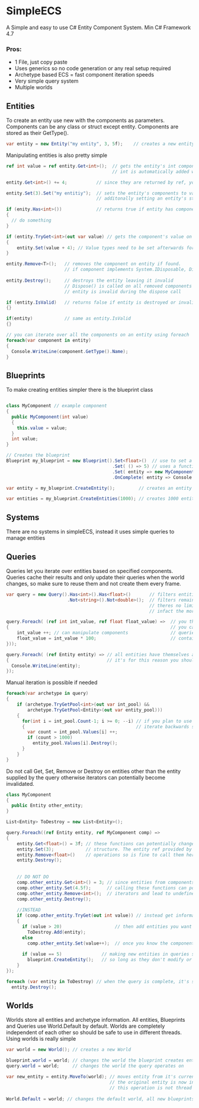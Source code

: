 # SimpleECS
A Simple and easy to use C# Entity Component System.
Min C# Framework 4.7

### Pros:
* 1 File, just copy paste
* Uses generics so no code generation or any real setup required
* Archetype based ECS = fast component iteration speeds
* Very simple query system
* Multiple worlds

## Entities
To create an entity use new with the components as parameters.
Components can be any class or struct except entity.
Components are stored as their GetType().
```C#
var entity = new Entity("my entity", 3, 5f);    // creates a new entity with components
```

Manipulating entities is also pretty simple
```C#
ref int value = ref entity.Get<int>();  // gets the entity's int component by ref value. 
                                        // int is automatically added with default values if not found.

entity.Get<int>() += 4;           // since they are returned by ref, you can assign values directly

entity.Set(3).Set("my entitiy");  // sets the entity's components to values. Component is added if not already on entity
                                  // additonally setting an entity's string component sets it's ToString() function

if (enity.Has<int>())             // returns true if entity has component
{
  // do something
}

if (entity.TryGet<int>(out var value) // gets the component's value on entity, returns false if not found
{
    entity.Set(value + 4); // Value types need to be set afterwards for changes to take place
}

entity.Remove<T>();   // removes the component on entity if found.
                      // if component implements System.IDisposable, Dispose() is called when component is removed
                    
entity.Destroy();     // destroys the entity leaving it invalid
                      // Dispose() is called on all removed components that implement System.IDisposable
                      // entity is invalid during the dispose call

if (entity.IsValid)   // returns false if entity is destroyed or invalid
{}

if(entity)            // same as entity.IsValid
{}

// you can iterate over all the components on an entity using foreach
foreach(var component in entity)
{
  Console.WriteLine(component.GetType().Name);
}

```
## Blueprints
To make creating entities simpler there is the blueprint class
```C#

class MyComponent // example component
{
  public MyComponent(int value)
  {
    this.value = value;
  }
  int value;
}

// Creates the blueprint
Blueprint my_blueprint = new Blueprint().Set<float>()  // use to set a component with default values
                                        .Set( () => 5) // uses a function that generates a component and sets it on the entity
                                        .Set( entity => new MyComponent(entity.Get<int>()) // use the entity function to retrieve previously added components
                                        .OnComplete( entity => Console.WriteLine($"{entity} spawned"); // complete is called after all components have been added

var entity = my_blueprint.CreateEntity();         // creates an entity with components set by blueprint

var entities = my_blueprint.CreateEntities(1000); // creates 1000 entities with components set by blueprint
```
## Systems

There are no systems in simpleECS, instead it uses simple queries to manage entities


## Queries

Queries let you iterate over entities based on specified components.
Queries cache their results and only update their queries when the world changes,
so make sure to reuse them and not create them every frame.

```C#
var query = new Query().Has<int>().Has<float>()       // filters entities to those with components
                       .Not<string>().Not<double>();  // filters remaining to those that do not have components
                                                      // theres no limit to the amount of filters you can add,
                                                      // infact the more specific the better

query.Foreach( (ref int int_value, ref float float_value) =>  // you then use the foreach function to update your components
{                                                             // you can use up to 8 components in the query
    int_value ++; // can manipulate components                // queries operate only on entities that match both the query and 
    float_value = int_value * 100;                            // contains all the components in the foreach function
}));

query.Foreach( (ref Entity entity) => // all entities have themselves as components which can be accessed in queries like any other component
{                                     // it's for this reason you should not set, remove or otherwise alter an entity's entity component
  Console.WriteLine(entity);
});
```

Manual iteration is possible if needed
```C#
foreach(var archetype in query)
{
    if (archetype.TryGetPool<int>(out var int_pool) &&
        archetype.TryGetPool<Entity>(out var entity_pool)))
    {
      for(int i = int_pool.Count-1; i >= 0; --i) // if you plan to use get, set, remove, destroy or make new entities
      {                                          // iterate backwards so the iterators don't become invalidated
        var count = int_pool.Values[i] ++;
        if (count > 1000)
          entity_pool.Values[i].Destroy();
      }   
    }
}
```

Do not call Get, Set, Remove or Destroy on entities other than the entity supplied by the query 
otherwise iterators can potentially become invalidated.
```C#
class MyComponent
{
  public Entity other_entity;
}

List<Entity> ToDestroy = new List<Entity>();

query.Foreach((ref Entity entity, ref MyComponent comp) =>
{
    entity.Get<float>() = 3f; // these functions can potentially change the underlying archetype
    entity.Set(3);            // structure. The entity ref provided by the query supports these
    entity.Remove<float>()    // operations so is fine to call them here
    entity.Destroy();
    
    
    // DO NOT DO
    comp.other_entity.Get<int>() = 3; // since entities from components can potentially be anything,
    comp.other_entity.Set(4.5f);      // calling these functions can possibly invalidate the query's 
    comp.other_entity.Remove<int>();  // iterators and lead to undefined behaviour
    comp.other_entity.Destroy();
    
    //INSTEAD
    if (comp.other_entity.TryGet(out int value)) // instead get information from it with try get first
    {
      if (value > 20)                    // then add entities you want to change to a list
        ToDestroy.Add(entity);
      else
        comp.other_entity.Set(value++);  // once you know the component exists, it's safe to call set or get
        
      if (value == 5)               // making new entities in queries should be safe, 
        blueprint.CreateEntity();   // so long as they don't modify or destroy other entities in the process
    }
});

foreach (var entity in ToDestroy) // when the query is complete, it's safe to do to the entities what you wish
  entity.Destroy();
```

## Worlds

Worlds store all entities and archetype information.
All entities, Blueprints and Queries use World.Default by default.
Worlds are completely independent of each other so should be safe to use in different threads.
Using worlds is really simple
```C#
var world = new World(); // creates a new World

blueprint.world = world; // changes the world the blueprint creates entities in
query.world = world;     // changes the world the query operates on

var new_entity = entity.MoveTo(world); // moves entity from it's current world to it's new world and returns the entity's new value in that world
                                       // the original entity is now invalid
                                       // this operation is not thread safe, so all worlds should be synced to the main thread before hand
                                       
World.Default = world; // changes the default world, all new blueprints, new queries and new entities will use this world instead
```
